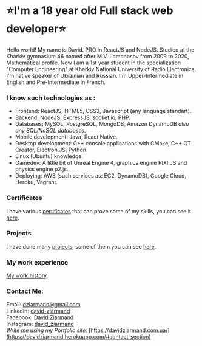 # ⭐I'm a 18 year old Full stack web developer⭐

Hello world! My name is David. PRO in ReactJS and NodeJS. Studied at the Kharkiv gymnasium 46 named after M.V. Lomonosov from 2009 to 2020, Mathematical profile. Now I am a 1st year student in the specialization "Computer Engineering" at Kharkiv National University of Radio Electronics. I'm native speaker of Ukrainian and Russian. I'm Upper-Intermediate in English and Pre-Intermediate in French. 

### I know such technologies as :
+ Frontend: ReactJS, HTML5, CSS3, Javascript (any language standart).
+ Backend: NodeJS, ExpressJS, socket.io, PHP.
+ Databases: MySQL, PostgreSQL, MongoDB, Amazon DynamoDB *also any SQL/NoSQL databases*.
+ Mobile development: Java, React Native.
+ Desktop development: C++ console applications with CMake, C++ QT Creator, Electron.JS, Python.
+ Linux (Ubuntu) knowledge.
+ Gamedev: A little bit of Unreal Engine 4, graphics engine PIXI.JS and physics engine p2.js.
+ Deploying: AWS (such services as: EC2, DynamoDB), Google Cloud, Heroku, Vagrant.

### Certificates
I have various [certificates](https://davidziarmand.com.ua/#certificates-section) that can prove some of my skills, you can see it [here](https://davidziarmand.com.ua/#certificates-section).

### Projects
I have done many [projects](https://davidziarmand.com.ua/#projects-section), some of them you can see [here](https://davidziarmand.com.ua/#projects-section).

### My work experience
[My work history](https://davidziarmand.com.ua/#experience-section).

### Contact Me:
Email: [dziarmand@gmail.com](mailto:dziarmand@gmail.com) <br />
LinkedIn: [david-ziarmand](https://www.linkedin.com/in/david-ziarmand) <br />
Facebook: [David Ziarmand](https://www.facebook.com/DavidZiarmand) <br />
Instagram: [david_ziarmand](https://www.instagram.com/david_ziarmand) <br />
*Write me using my Portfolio site*: [https://davidziarmand.com.ua/](https://davidziarmand.herokuapp.com/#contact-section) <br />
